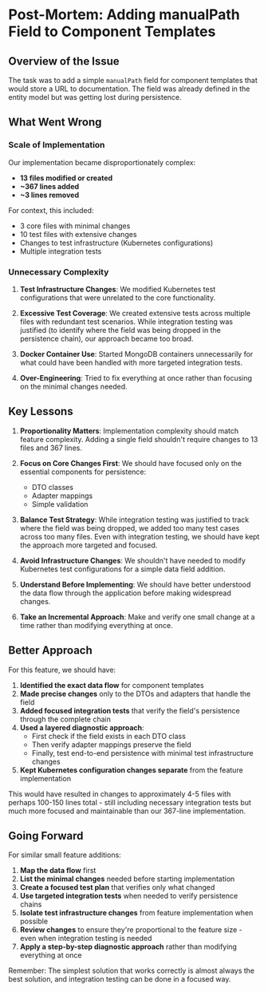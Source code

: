 # Post-Mortem: Adding manualPath Field to Component Templates

## Overview of the Issue

The task was to add a simple `manualPath` field for component templates that would store a URL to documentation. The field was already defined in the entity model but was getting lost during persistence.

## What Went Wrong

### Scale of Implementation

Our implementation became disproportionately complex:
- **13 files modified or created**
- **~367 lines added**
- **~3 lines removed**

For context, this included:
- 3 core files with minimal changes
- 10 test files with extensive changes
- Changes to test infrastructure (Kubernetes configurations)
- Multiple integration tests

### Unnecessary Complexity

1. **Test Infrastructure Changes**: We modified Kubernetes test configurations that were unrelated to the core functionality.
  
2. **Excessive Test Coverage**: We created extensive tests across multiple files with redundant test scenarios. While integration testing was justified (to identify where the field was being dropped in the persistence chain), our approach became too broad.
  
3. **Docker Container Use**: Started MongoDB containers unnecessarily for what could have been handled with more targeted integration tests.
  
4. **Over-Engineering**: Tried to fix everything at once rather than focusing on the minimal changes needed.

## Key Lessons

1. **Proportionality Matters**: Implementation complexity should match feature complexity. Adding a single field shouldn't require changes to 13 files and 367 lines.

2. **Focus on Core Changes First**: We should have focused only on the essential components for persistence:
   - DTO classes
   - Adapter mappings 
   - Simple validation

3. **Balance Test Strategy**: While integration testing was justified to track where the field was being dropped, we added too many test cases across too many files. Even with integration testing, we should have kept the approach more targeted and focused.

4. **Avoid Infrastructure Changes**: We shouldn't have needed to modify Kubernetes test configurations for a simple data field addition.

5. **Understand Before Implementing**: We should have better understood the data flow through the application before making widespread changes.

6. **Take an Incremental Approach**: Make and verify one small change at a time rather than modifying everything at once.

## Better Approach

For this feature, we should have:

1. **Identified the exact data flow** for component templates
2. **Made precise changes** only to the DTOs and adapters that handle the field
3. **Added focused integration tests** that verify the field's persistence through the complete chain
4. **Used a layered diagnostic approach**:
   - First check if the field exists in each DTO class
   - Then verify adapter mappings preserve the field
   - Finally, test end-to-end persistence with minimal test infrastructure changes
5. **Kept Kubernetes configuration changes separate** from the feature implementation

This would have resulted in changes to approximately 4-5 files with perhaps 100-150 lines total - still including necessary integration tests but much more focused and maintainable than our 367-line implementation.

## Going Forward

For similar small feature additions:

1. **Map the data flow** first
2. **List the minimal changes** needed before starting implementation
3. **Create a focused test plan** that verifies only what changed
4. **Use targeted integration tests** when needed to verify persistence chains
5. **Isolate test infrastructure changes** from feature implementation when possible
6. **Review changes** to ensure they're proportional to the feature size - even when integration testing is needed
7. **Apply a step-by-step diagnostic approach** rather than modifying everything at once

Remember: The simplest solution that works correctly is almost always the best solution, and integration testing can be done in a focused way.

